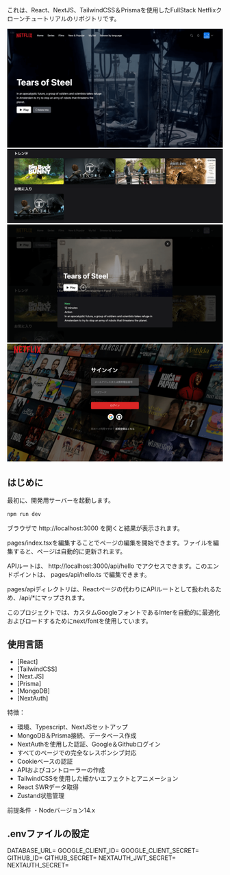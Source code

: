 これは、React、NextJS、TailwindCSS＆Prismaを使用したFullStack Netflixクローンチュートリアルのリポジトリです。

![TOPページのスクリーンショット](netflix/public/images/image-README/_top-01.png)
![TOPページのスクリーンショット](netflix/public/images/image-README/_top-02.png)
![MovieModalのスクリーンショット](netflix/public/images/image-README/_modal-01.png)
![認証ページのスクリーンショット](netflix/public/images/image-README/_auth.png)

## はじめに

最初に、開発用サーバーを起動します。

```bash
npm run dev
```

ブラウザで http://localhost:3000 を開くと結果が表示されます。

pages/index.tsxを編集することでページの編集を開始できます。ファイルを編集すると、ページは自動的に更新されます。

APIルートは、 http://localhost:3000/api/hello でアクセスできます。このエンドポイントは、 pages/api/hello.ts で編集できます。

pages/apiディレクトリは、Reactページの代わりにAPIルートとして扱われるため、/api/*にマップされます。

このプロジェクトでは、カスタムGoogleフォントであるInterを自動的に最適化およびロードするためにnext/fontを使用しています。

## 使用言語

- [React]
- [TailwindCSS]
- [Next.JS]
- [Prisma]
- [MongoDB]
- [NextAuth]

特徴：

- 環境、Typescript、NextJSセットアップ
- MongoDB＆Prisma接続、データベース作成
- NextAuthを使用した認証、Google＆Githubログイン
- すべてのページでの完全なレスポンシブ対応
- Cookieベースの認証
- APIおよびコントローラーの作成
- TailwindCSSを使用した細かいエフェクトとアニメーション
- React SWRデータ取得
- Zustand状態管理

前提条件
・Nodeバージョン14.x

## .envファイルの設定

DATABASE_URL=
GOOGLE_CLIENT_ID=
GOOGLE_CLIENT_SECRET=
GITHUB_ID=
GITHUB_SECRET=
NEXTAUTH_JWT_SECRET=
NEXTAUTH_SECRET=